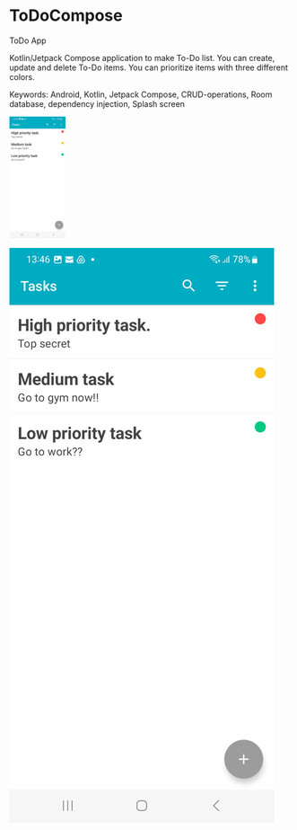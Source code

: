 # ToDoCompose

ToDo App

Kotlin/Jetpack Compose application to make To-Do list. You can create, update and delete To-Do items. You can prioritize items with three different colors.

Keywords: Android, Kotlin, Jetpack Compose, CRUD-operations, Room database, dependency injection, Splash screen

<img src="images/Screenshot_To-Do Compose1.jpg" width="100px">

![](images/Screenshot_To-Do%20Compose1.jpg)
